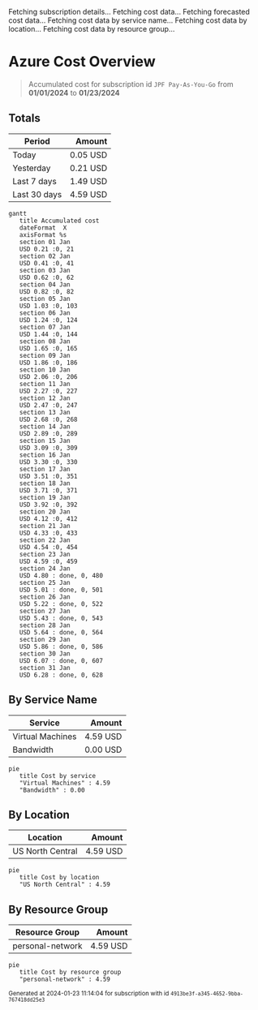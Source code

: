 Fetching subscription details...
Fetching cost data...
Fetching forecasted cost data...
Fetching cost data by service name...
Fetching cost data by location...
Fetching cost data by resource group...
# Azure Cost Overview

> Accumulated cost for subscription id `JPF Pay-As-You-Go` from **01/01/2024** to **01/23/2024**

## Totals

|Period|Amount|
|---|---:|
|Today|0.05 USD|
|Yesterday|0.21 USD|
|Last 7 days|1.49 USD|
|Last 30 days|4.59 USD|

```mermaid
gantt
   title Accumulated cost
   dateFormat  X
   axisFormat %s
   section 01 Jan
   USD 0.21 :0, 21
   section 02 Jan
   USD 0.41 :0, 41
   section 03 Jan
   USD 0.62 :0, 62
   section 04 Jan
   USD 0.82 :0, 82
   section 05 Jan
   USD 1.03 :0, 103
   section 06 Jan
   USD 1.24 :0, 124
   section 07 Jan
   USD 1.44 :0, 144
   section 08 Jan
   USD 1.65 :0, 165
   section 09 Jan
   USD 1.86 :0, 186
   section 10 Jan
   USD 2.06 :0, 206
   section 11 Jan
   USD 2.27 :0, 227
   section 12 Jan
   USD 2.47 :0, 247
   section 13 Jan
   USD 2.68 :0, 268
   section 14 Jan
   USD 2.89 :0, 289
   section 15 Jan
   USD 3.09 :0, 309
   section 16 Jan
   USD 3.30 :0, 330
   section 17 Jan
   USD 3.51 :0, 351
   section 18 Jan
   USD 3.71 :0, 371
   section 19 Jan
   USD 3.92 :0, 392
   section 20 Jan
   USD 4.12 :0, 412
   section 21 Jan
   USD 4.33 :0, 433
   section 22 Jan
   USD 4.54 :0, 454
   section 23 Jan
   USD 4.59 :0, 459
   section 24 Jan
   USD 4.80 : done, 0, 480
   section 25 Jan
   USD 5.01 : done, 0, 501
   section 26 Jan
   USD 5.22 : done, 0, 522
   section 27 Jan
   USD 5.43 : done, 0, 543
   section 28 Jan
   USD 5.64 : done, 0, 564
   section 29 Jan
   USD 5.86 : done, 0, 586
   section 30 Jan
   USD 6.07 : done, 0, 607
   section 31 Jan
   USD 6.28 : done, 0, 628
```

## By Service Name

|Service|Amount|
|---|---:|
|Virtual Machines|4.59 USD|
|Bandwidth|0.00 USD|

```mermaid
pie
   title Cost by service
   "Virtual Machines" : 4.59
   "Bandwidth" : 0.00
```

## By Location

|Location|Amount|
|---|---:|
|US North Central|4.59 USD|

```mermaid
pie
   title Cost by location
   "US North Central" : 4.59
```

## By Resource Group

|Resource Group|Amount|
|---|---:|
|personal-network|4.59 USD|

```mermaid
pie
   title Cost by resource group
   "personal-network" : 4.59
```

<sup>Generated at 2024-01-23 11:14:04 for subscription with id `4913be3f-a345-4652-9bba-767418dd25e3`</sup>
